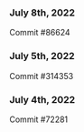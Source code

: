 ### July 8th, 2022

Commit #86624

### July 5th, 2022

Commit #314353


### July 4th, 2022

Commit #72281
